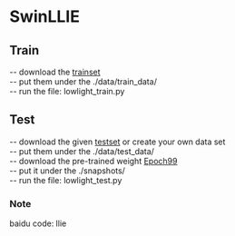 # SwinLLIE 
## Train
-- download the [trainset](https://pan.baidu.com/s/11R8EQmNyNQULtS-1R-tMaA)     
-- put them under the ./data/train_data/  
-- run the file: lowlight_train.py  

## Test
-- download the given [testset](https://pan.baidu.com/s/1OGM_TID8vS1nC5T-GZ5r_Q) or create your own data set  
-- put them under the ./data/test_data/  
-- download the pre-trained weight [Epoch99](https://pan.baidu.com/s/1WH3uXj-ORenfjIEGrzUP3A)  
-- put it under the ./snapshots/  
-- run the file: lowlight_test.py

### Note
baidu code: llie